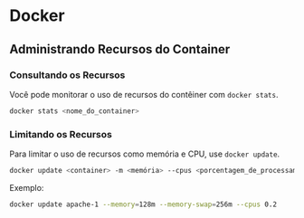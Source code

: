 # Docker 

## Administrando Recursos do Container

### Consultando os Recursos

Você pode monitorar o uso de recursos do contêiner com `docker stats`.

```bash
docker stats <nome_do_container>
```

### Limitando os Recursos

Para limitar o uso de recursos como memória e CPU, use `docker update`.

```bash
docker update <container> -m <memória> --cpus <porcentagem_de_processamento>
```

Exemplo:

```bash
docker update apache-1 --memory=128m --memory-swap=256m --cpus 0.2
```